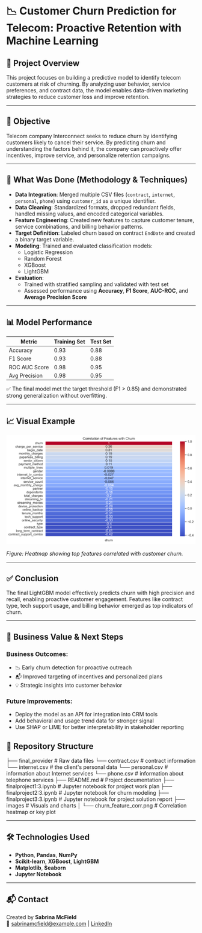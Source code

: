 # 📉 Customer Churn Prediction for Telecom: Proactive Retention with Machine Learning

## 📌 Project Overview
This project focuses on building a predictive model to identify telecom customers at risk of churning. By analyzing user behavior, service preferences, and contract data, the model enables data-driven marketing strategies to reduce customer loss and improve retention.

---

## 🧠 Objective
Telecom company Interconnect seeks to reduce churn by identifying customers likely to cancel their service. By predicting churn and understanding the factors behind it, the company can proactively offer incentives, improve service, and personalize retention campaigns.

---

## 🔧 What Was Done (Methodology & Techniques)

- **Data Integration**: Merged multiple CSV files (`contract`, `internet`, `personal`, `phone`) using `customer_id` as a unique identifier.
- **Data Cleaning**: Standardized formats, dropped redundant fields, handled missing values, and encoded categorical variables.
- **Feature Engineering**: Created new features to capture customer tenure, service combinations, and billing behavior patterns.
- **Target Definition**: Labeled churn based on contract `EndDate` and created a binary target variable.
- **Modeling**: Trained and evaluated classification models:
  - Logistic Regression
  - Random Forest
  - XGBoost
  - LightGBM
- **Evaluation**:
  - Trained with stratified sampling and validated with test set
  - Assessed performance using **Accuracy**, **F1 Score**, **AUC-ROC**, and **Average Precision Score**

---

## 📊 Model Performance

| Metric          | Training Set | Test Set |
|-----------------|--------------|----------|
| Accuracy        | 0.93         | 0.88     |
| F1 Score        | 0.93         | 0.88     |
| ROC AUC Score   | 0.98         | 0.95     |
| Avg Precision   | 0.98         | 0.95     |

✅ The final model met the target threshold (F1 > 0.85) and demonstrated strong generalization without overfitting.

---

## 📈 Visual Example

![Churn Feature Correlation Heatmap](images/churn_feature_corr.png)

*Figure: Heatmap showing top features correlated with customer churn.*

---

## ✅ Conclusion

The final LightGBM model effectively predicts churn with high precision and recall, enabling proactive customer engagement. Features like contract type, tech support usage, and billing behavior emerged as top indicators of churn.

---

## 🚀 Business Value & Next Steps

### Business Outcomes:
- 📉 Early churn detection for proactive outreach
- 📬 Improved targeting of incentives and personalized plans
- 💡 Strategic insights into customer behavior

### Future Improvements:
- Deploy the model as an API for integration into CRM tools
- Add behavioral and usage trend data for stronger signal
- Use SHAP or LIME for better interpretability in stakeholder reporting

## 📁 Repository Structure

├── final_provider # Raw data files
  └── contract.csv # contract information
  └── internet.csv # the client's personal data
  └── personal.csv # information about Internet services
  └── phone.csv # information about telephone services
├── README.md # Project documentation
├── finalproject1:3.ipynb # Jupyter notebook for project work plan
├──  finalproject2:3.ipynb # Jupyter notebook for churn modeling
├── finalproject3:3.ipynb # Jupyter notebook for project solution report
├── images # Visuals and charts
│ └── churn_feature_corr.png # Correlation heatmap or key plot


---

## 🛠️ Technologies Used

- **Python**, **Pandas**, **NumPy**
- **Scikit-learn**, **XGBoost**, **LightGBM**
- **Matplotlib**, **Seaborn**
- **Jupyter Notebook**

---

## 📬 Contact

Created by **Sabrina McField**  
📧 sabrinamcfield@example.com | [LinkedIn](https://www.linkedin.com/in/sabrinamcfield)
